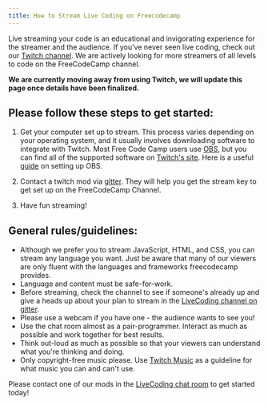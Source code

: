 ```yaml
---
title: How to Stream Live Coding on Freecodecamp
---
```

Live streaming your code is an educational and invigorating experience for the streamer and the audience. If you've never seen live coding, check out our <a href='http://twitch.tv/freecodecamp' target='_blank' rel='nofollow'>Twitch channel</a>. We are actively looking for more streamers of all levels to code on the FreeCodeCamp channel.

**We are currently moving away from using Twitch, we will update this page once details have been finalized.**

## Please follow these steps to get started:

1.  Get your computer set up to stream. This process varies depending on your operating system, and it usually involves downloading software to integrate with Twitch. Most Free Code Camp users use <a href='https://obsproject.com/' target='_blank' rel='nofollow'>OBS</a>, but you can find all of the supported software on <a href='http://www.twitch.tv/broadcast' target='_blank' rel='nofollow'>Twitch's site</a>. Here is a useful <a href='https://medium.freecodecamp.com/setting-up-obs-for-live-coding-7-steps-99b8986e7249#.s8wdu73uu' target='_blank' rel='nofollow'>guide</a> on setting up OBS.

2.  Contact a twitch mod via <a href='https://gitter.im/FreeCodeCamp/LiveCoding' target='_blank' rel='nofollow'>gitter</a>. They will help you get the stream key to get set up on the FreeCodeCamp Channel.

3.  Have fun streaming!

## General rules/guidelines:

*   Although we prefer you to stream JavaScript, HTML, and CSS, you can stream any language you want. Just be aware that many of our viewers are only fluent with the languages and frameworks freecodecamp provides.
*   Language and content must be safe-for-work.
*   Before streaming, check the channel to see if someone's already up and give a heads up about your plan to stream in the <a href='https://gitter.im/FreeCodeCamp/LiveCoding' target='_blank' rel='nofollow'>LiveCoding channel on gitter</a>.
*   Please use a webcam if you have one - the audience wants to see you!
*   Use the chat room almost as a pair-programmer. Interact as much as possible and work together for best results.
*   Think out-loud as much as possible so that your viewers can understand what you're thinking and doing.
*   Only copyright-free music please. Use <a href='https://music.twitch.tv' target='_blank' rel='nofollow'>Twitch Music</a> as a guideline for what music you can and can't use.

Please contact one of our mods in the <a href='https://gitter.im/FreeCodeCamp/LiveCoding' target='_blank' rel='nofollow'>LiveCoding chat room</a> to get started today!